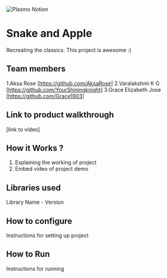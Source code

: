 ![Plasmo Notion](https://user-images.githubusercontent.com/64391274/219694678-8f1a2829-b0b2-41de-9152-4c4a4e43c2d5.png)



# Snake and Apple
Recreating the classics. This project is awesome :)
## Team members
1.Aksa Rose [https://github.com/AksaRose]
2.Varalakshmi K G [https://github.com/YourShiningknight]
3.Grace Elizabeth Jose [https://github.com/Grace1903]
## Link to product walkthrough
[link to video]
## How it Works ?
1. Explaining the working of project
2. Embed video of project demo
## Libraries used
Library Name - Version
## How to configure
Instructions for setting up project
## How to Run
Instructions for running
